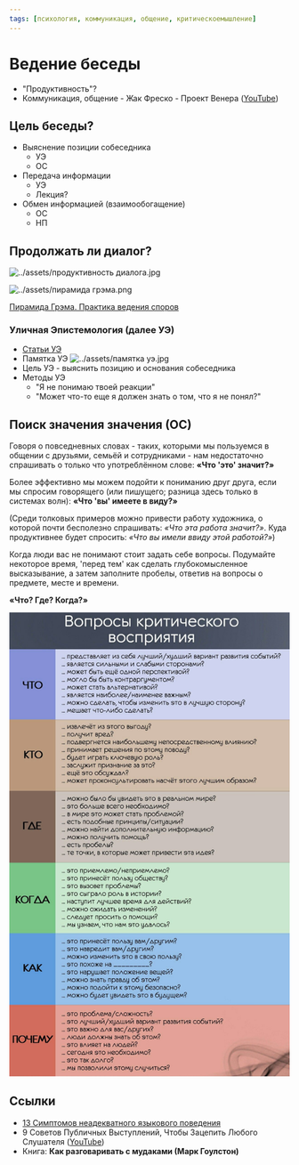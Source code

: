 ```yaml
---
tags: [психология, коммуникация, общение, критическоемышление]
---
```

# Ведение беседы

- "Продуктивность"?
- Коммуникация, общение - Жак Фреско - Проект Венера ([YouTube](https://youtu.be/wQmz-zT09IU))

## Цель беседы?

  - Выяснение позиции собеседника
      - УЭ
      - ОС
  - Передача информации
      - УЭ
      - Лекция?
  - Обмен информацией (взаимообогащение)
      - ОС
      - НП

## Продолжать ли диалог?

  ![../assets/продуктивность диалога.jpg](../assets/%D0%BF%D1%80%D0%BE%D0%B4%D1%83%D0%BA%D1%82%D0%B8%D0%B2%D0%BD%D0%BE%D1%81%D1%82%D1%8C%20%D0%B4%D0%B8%D0%B0%D0%BB%D0%BE%D0%B3%D0%B0.jpg)
  
![../assets/пирамида грэма.png](../assets/%D0%BF%D0%B8%D1%80%D0%B0%D0%BC%D0%B8%D0%B4%D0%B0%20%D0%B3%D1%80%D1%8D%D0%BC%D0%B0.png)

[Пирамида Грэма. Практика ведения споров](%D0%9F%D0%B8%D1%80%D0%B0%D0%BC%D0%B8%D0%B4%D0%B0%20%D0%93%D1%80%D1%8D%D0%BC%D0%B0.%20%D0%9F%D1%80%D0%B0%D0%BA%D1%82%D0%B8%D0%BA%D0%B0%20%D0%B2%D0%B5%D0%B4%D0%B5%D0%BD%D0%B8%D1%8F%20%D1%81%D0%BF%D0%BE%D1%80%D0%BE%D0%B2.md)
  
### Уличная Эпистемология (далее УЭ)

- [Статьи УЭ](https://streetepistemology.ru/articles_new)
- Памятка УЭ
  ![../assets/памятка уэ.jpg](../assets/%D0%BF%D0%B0%D0%BC%D1%8F%D1%82%D0%BA%D0%B0%20%D1%83%D1%8D.jpg)
- Цель УЭ - выяснить позицию и основания собеседника
- Методы УЭ
  - &quot;Я не понимаю твоей реакции&quot;
  - &quot;Может что-то еще я должен знать о том, что я не понял?&quot;

## Поиск значения значения (ОС)
Говоря о повседневных словах - таких, которыми мы пользуемся в общении с друзьями, семьёй и сотрудниками - нам недостаточно спрашивать о только что употреблённом слове: **«Что &#39;это&#39; значит?»**

Более эффективно мы можем подойти к пониманию друг друга, если мы спросим говорящего (или пишущего; разница здесь только в системах волн): **«Что &#39;вы&#39; имеете в виду?»**

(Среди толковых примеров можно привести работу художника, о которой почти бесполезно спрашивать: *«Что эта работа значит?»*. Куда продуктивнее будет спросить: *«Что вы имели ввиду этой работой?»*)

Когда люди вас не понимают стоит задать себе вопросы. Подумайте некоторое время, &#39;перед тем&#39; как сделать глубокомысленное высказывание, а затем заполните пробелы, ответив на вопросы о предмете, месте и времени.

**«Что? Где? Когда?»**

![../assets/вопросы_критического_восприятия.jpg](../assets/вопросы_критического_восприятия.png)

## Ссылки

* [13 Симптомов неадекватного языкового поведения](13%20%D0%A1%D0%B8%D0%BC%D0%BF%D0%BE%D1%82%D0%BC%D0%BE%D0%B2%20%D0%BD%D0%B5%D0%B0%D0%B4%D0%B5%D0%BA%D0%B2%D0%B0%D1%82%D0%BD%D0%BE%D0%B3%D0%BE%20%D1%8F%D0%B7%D1%8B%D0%BA%D0%BE%D0%B2%D0%BE%D0%B3%D0%BE%20%D0%BF%D0%BE%D0%B2%D0%B5%D0%B4%D0%B5%D0%BD%D0%B8%D1%8F.md)
* 9 Советов Публичных Выступлений, Чтобы Зацепить Любого Слушателя ([YouTube](https://youtu.be/yWS5B-z-hJQ))
* Книга: **Как разговаривать с мудаками (Марк Гоулстон)**